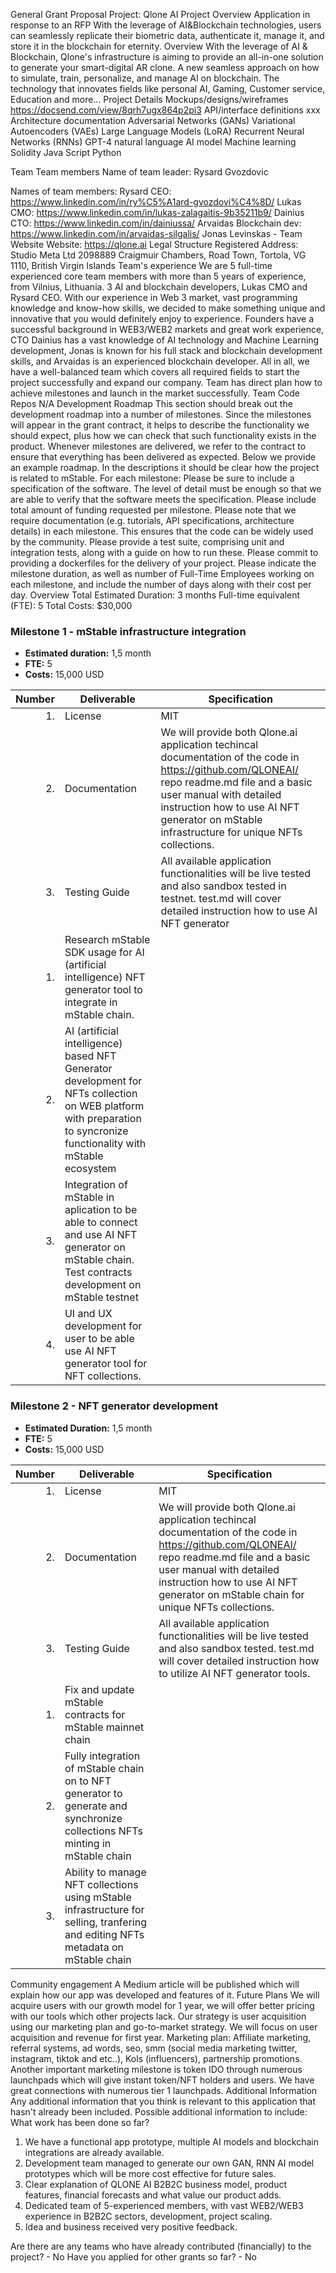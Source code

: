 General Grant Proposal
Project: Qlone AI
Project Overview
Application in response to an RFP
With the leverage of AI&Blockchain technologies, users can seamlessly replicate their biometric data, authenticate it, manage it, and store it in the blockchain for eternity.
Overview
With the leverage of AI & Blockchain, Qlone's infrastructure is aiming to provide an all-in-one solution to generate your smart-digital AR clone. A new seamless approach on how to simulate, train, personalize, and manage AI on blockchain. The technology that innovates fields like personal AI, Gaming, Customer service, Education and more…
Project Details
Mockups/designs/wireframes
https://docsend.com/view/8qrh7ugx864p2pi3
API/interface definitions
xxx
Architecture documentation
Adversarial Networks (GANs) 
Variational Autoencoders (VAEs)
Large Language Models (LoRA)
Recurrent Neural Networks (RNNs)
GPT-4 natural language AI model
Machine learning
Solidity
Java Script
Python



Team
Team members
Name of team leader: Rysard Gvozdovic

Names of team members:
Rysard CEO: https://www.linkedin.com/in/ry%C5%A1ard-gvozdovi%C4%8D/
Lukas CMO: https://www.linkedin.com/in/lukas-zalagaitis-9b35211b9/
Dainius CTO: https://www.linkedin.com/in/dainiussa/
Arvaidas Blockchain dev: https://www.linkedin.com/in/arvaidas-silgalis/
Jonas Levinskas - 
Team Website
Website: https://qlone.ai 
Legal Structure
Registered Address: 
Studio Meta Ltd
2098889
Craigmuir Chambers, Road Town, Tortola, VG 1110, British Virgin Islands
Team's experience
We are 5 full-time experienced core team members with more than 5 years of experience, from Vilnius, Lithuania. 3 AI and blockchain developers, Lukas CMO and Rysard CEO. With our experience in Web 3 market, vast programming knowledge and know-how skills, we decided to make something unique and innovative that you would definitely enjoy to experience. Founders have a successful background in WEB3/WEB2 markets and great work experience, CTO Dainius has a vast knowledge of AI technology and Machine Learning development, Jonas is known for his full stack and blockchain development skills, and Arvaidas is an experienced blockchain developer. All in all, we have a well-balanced team which covers all required fields to start the project successfully and expand our company. Team has direct plan how to achieve milestones and launch in the market successfully.
Team Code Repos
N/A
Development Roadmap
This section should break out the development roadmap into a number of milestones. Since the milestones will appear in the grant contract, it helps to describe the functionality we should expect, plus how we can check that such functionality exists in the product. Whenever milestones are delivered, we refer to the contract to ensure that everything has been delivered as expected.
Below we provide an example roadmap. In the descriptions it should be clear how the project is related to mStable.
For each milestone:
Please be sure to include a specification of the software. The level of detail must be enough so that we are able to verify that the software meets the specification.
Please include total amount of funding requested per milestone.
Please note that we require documentation (e.g. tutorials, API specifications, architecture details) in each milestone. This ensures that the code can be widely used by the community.
Please provide a test suite, comprising unit and integration tests, along with a guide on how to run these.
Please commit to providing a dockerfiles for the delivery of your project.
Please indicate the milestone duration, as well as number of Full-Time Employees working on each milestone, and include the number of days along with their cost per day.
Overview
Total Estimated Duration: 3 months
Full-time equivalent (FTE): 5
Total Costs: $30,000


### Milestone 1 - mStable infrastructure integration

- **Estimated duration:** 1,5 month
- **FTE:**  5
- **Costs:** 15,000 USD

| Number | Deliverable | Specification |
| -----: | ----------- | ------------- |
| 1. | License | MIT |
| 2. | Documentation | We will provide both Qlone.ai application techincal documentation of the code in https://github.com/QLONEAI/ repo readme.md file and a basic user manual with detailed instruction how to use AI NFT generator on mStable infrastructure for unique NFTs collections. |
| 3. | Testing Guide | All available application functionalities will be live tested and also sandbox tested in testnet. test.md will cover detailed instruction how to use AI NFT generator |
| 1. | Research mStable SDK usage for AI (artificial intelligence) NFT generator tool to integrate in mStable chain. | |  
| 2. | AI (artificial intelligence) based NFT Generator development for NFTs collection on WEB platform with preparation to syncronize functionality with mStable ecosystem | |
| 3. | Integration of mStable in aplication to be able to connect and use AI NFT generator on mStable chain. Test contracts development on mStable testnet | |  
| 4. | UI and UX development for user to be able use AI NFT generator tool for NFT collections. | |  

### Milestone 2 - NFT generator development

- **Estimated Duration:** 1,5 month
- **FTE:**  5
- **Costs:** 15,000 USD

| Number | Deliverable | Specification |
| -----: | ----------- | ------------- |
| 1. | License | MIT |
| 2. | Documentation | We will provide both Qlone.ai application techincal documentation of the code in https://github.com/QLONEAI/ repo readme.md file and a basic user manual with detailed instruction how to use AI NFT generator on mStable chain for unique NFTs collections. |
| 3. | Testing Guide | All available application functionalities will be live tested and also sandbox tested. test.md will cover detailed instruction how to utilize AI NFT generator tools. |
| 1. | Fix and update mStable contracts for mStable mainnet chain | |  
| 2. | Fully integration of mStable chain on to NFT generator to generate and synchronize collections NFTs minting in mStable chain | |  
| 3. | Ability to manage NFT collections using mStable infrastructure for selling, tranfering and editing NFTs metadata on mStable chain | | 

Community engagement
A Medium article will be published which will explain how our app was developed and features of it.
Future Plans
We will acquire users with our growth model for 1 year, we will offer better pricing with our tools which other projects lack. Our strategy is user acquisition using our marketing plan and go-to-market strategy. We will focus on user acquisition and revenue for first year. Marketing plan: Affiliate marketing, referral systems, ad words, seo, smm (social media marketing twitter, instagram, tiktok and etc..), Kols (influencers), partnership promotions.
Another important marketing milestone is token IDO through numerous launchpads which will give instant token/NFT holders and users. We have great connections with numerous tier 1 launchpads.
Additional Information
Any additional information that you think is relevant to this application that hasn't already been included.
Possible additional information to include:
What work has been done so far?
1. We have a functional app prototype, multiple AI models and blockchain integrations are already available.
2. Development team managed to generate our own GAN, RNN AI model prototypes which will be more cost effective for future sales. 
3. Clear explanation of QLONE AI B2B2C business model, product features, financial forecasts and what value our product adds.
4. Dedicated team of 5-experienced members, with vast WEB2/WEB3 experience in B2B2C sectors, development, project scaling.
5. Idea and business received very positive feedback.



Are there are any teams who have already contributed (financially) to the project? - No
Have you applied for other grants so far? - No


